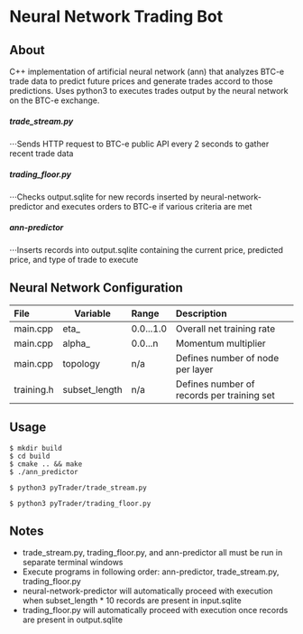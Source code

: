 # Neural Network Trading Bot
## About
C++ implementation of artificial neural network (ann) that analyzes BTC-e trade data to predict future 
prices and generate trades accord to those predictions. Uses python3 to executes trades output 
by the neural network on the BTC-e exchange.

##### trade_stream.py 
⋅⋅⋅Sends HTTP request to BTC-e public API every 2 seconds to gather recent trade data

##### trading_floor.py
⋅⋅⋅Checks output.sqlite for new records inserted by neural-network-predictor and executes orders to BTC-e if various criteria are met

##### ann-predictor
⋅⋅⋅Inserts records into output.sqlite containing the current price, predicted price, and type of trade to execute 

## Neural Network Configuration
| File       | Variable      | Range     | Description                                |
| :--------- | ------------- | :-------- | :----------------------------------------- |
| main.cpp   | eta_          | 0.0...1.0 | Overall net training rate                  |
| main.cpp   | alpha_        | 0.0...n   | Momentum multiplier                        |
| main.cpp   | topology      | n/a       | Defines number of node per layer           |
| training.h | subset_length | n/a       | Defines number of records per training set |

## Usage
```
$ mkdir build
$ cd build
$ cmake .. && make
$ ./ann_predictor
```
```
$ python3 pyTrader/trade_stream.py
```
```
$ python3 pyTrader/trading_floor.py
```

## Notes
- trade_stream.py, trading_floor.py, and ann-predictor all must be run in separate terminal windows
- Execute programs in following order: ann-predictor, trade_stream.py, trading_floor.py
- neural-network-predictor will automatically proceed with execution when subset_length * 10 records are present in input.sqlite
- trading_floor.py will automatically proceed with execution once records are present in output.sqlite